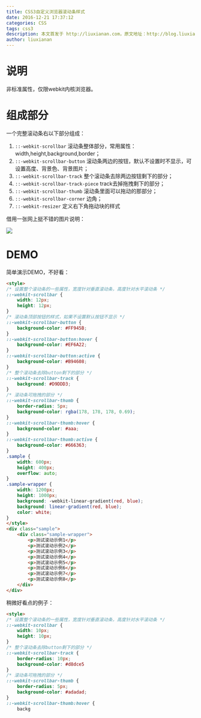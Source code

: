 ```yaml
---
title: CSS3自定义浏览器滚动条样式
date: 2016-12-21 17:37:12
categories: CSS
tags: css3
description: 本文首发于 http://liuxianan.com，原文地址：http://blog.liuxianan.com/css-scrollbar.html，转载请注明署名“liuxianan”并在显眼位置保留原文链接，谢谢！
author: liuxianan
---
```


# 说明

非标准属性，仅限webkit内核浏览器。

# 组成部分

一个完整滚动条右以下部分组成：

1. `::-webkit-scrollbar` 滚动条整体部分，常用属性：width,height,background,border；
2. `::-webkit-scrollbar-button` 滚动条两边的按钮，默认不设置时不显示，可设置高度、背景色、背景图片；
3. `::-webkit-scrollbar-track` 整个滚动条去除两边按钮剩下的部分；
4. `::-webkit-scrollbar-track-piece`  track去掉拖拽剩下的部分；
5. `::-webkit-scrollbar-thumb` 滚动条里面可以拖动的那部分；
6. `::-webkit-scrollbar-corner` 边角；
7. `::-webkit-resizer` 定义右下角拖动块的样式

借用一张网上挺不错的图片说明：

![](http://image.liuxianan.com/201612/20161221_172336_952_5808.png)

# DEMO

简单演示DEMO，不好看：

```html
<style>
/* 设置整个滚动条的一些属性，宽度针对垂直滚动条，高度针对水平滚动条 */
::-webkit-scrollbar {
	width: 12px;
	height: 12px;
}
/* 滚动条顶部按钮的样式，如果不设置默认按钮不显示 */
::-webkit-scrollbar-button {
	background-color: #FF945B;
}
::-webkit-scrollbar-button:hover {
	background-color: #EF6A22;
}
::-webkit-scrollbar-button:active {
	background-color: #B94608;
}
/* 整个滚动条去除button剩下的部分 */
::-webkit-scrollbar-track {
	background: #D9DDD3;
}
/* 滚动条可拖拽的部分 */
::-webkit-scrollbar-thumb {
	border-radius: 5px;
	background-color: rgba(178, 178, 178, 0.69);
}
::-webkit-scrollbar-thumb:hover {
	background-color: #aaa;
}
::-webkit-scrollbar-thumb:active {
	background-color: #666363;
}
.sample {
    width: 600px;
    height: 400px;
    overflow: auto;
}
.sample-wrapper {
	width: 1200px;
	height: 1000px;
	background: -webkit-linear-gradient(red, blue);
    background: linear-gradient(red, blue);
	color: white;
}
</style>
<div class="sample">
	<div class="sample-wrapper">
		<p>测试滚动示例1</p>
		<p>测试滚动示例2</p>
		<p>测试滚动示例3</p>
		<p>测试滚动示例4</p>
		<p>测试滚动示例5</p>
		<p>测试滚动示例6</p>
		<p>测试滚动示例7</p>
		<p>测试滚动示例8</p>
	</div>
</div>
```

稍微好看点的例子：

```html
<style>
/* 设置整个滚动条的一些属性，宽度针对垂直滚动条，高度针对水平滚动条 */
::-webkit-scrollbar {
    width: 10px;
    height: 10px;
}
/* 整个滚动条去除button剩下的部分 */
::-webkit-scrollbar-track {
    border-radius: 10px;
    background-color: #d8dce5
}
/* 滚动条可拖拽的部分 */
::-webkit-scrollbar-thumb {
    border-radius: 5px;
    background-color: #adadad;
}
::-webkit-scrollbar-thumb:hover {
    backg